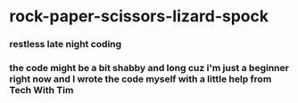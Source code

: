 # rock-paper-scissors-lizard-spock
### restless late night coding
### the code might be a bit shabby and long cuz i'm just a beginner right now and I wrote the code myself with a little help from Tech With Tim
